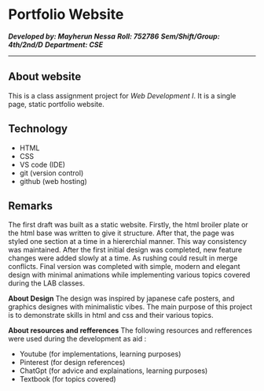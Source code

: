 # Portfolio Website
***Developed by: Mayherun Nessa***
***Roll: 752786***
***Sem/Shift/Group: 4th/2nd/D***
***Department: CSE***

---
## About website
This is a class assignment project for *Web Development I*. It is a single page, static portfolio website.
## Technology
- HTML
- CSS
- VS code (IDE)
- git (version control)
- github (web hosting)

## Remarks
The first draft was built as a static website. Firstly, the html broiler plate or the html base was written to give it structure.
After that, the page was styled one section at a time in a hiererchial manner. This way consistency was maintained.
After the first initial design was completed, new feature changes were added slowly at a time. As rushing could result in merge
conflicts. Final version was completed with simple, modern and elegant design with minimal animations while implementing
various topics covered during the LAB classes.

**About Design**
The design was inspired by japanese cafe posters, and graphics designes with minimalistic vibes. The main purpose of this
project is to demonstrate skills in html and css and their various topics. 

**About resources and refferences**
The following resources and refferences were used during the development as aid :
- Youtube (for implementations, learning purposes)
- Pinterest (for design references)
- ChatGpt (for advice and explainations, learning purposes)
- Textbook (for topics covered)
